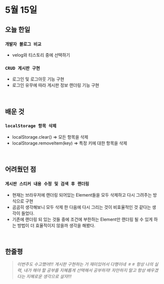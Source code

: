 # 5월 15일

## 오늘 한일

### `개발자 블로그 비교`

- velog와 티스토리 중에 선택하기

### `CRUD 게시판 구현`

- 로그인 및 로그아웃 기능 구현
- 로그인 유무에 따라 게시판 정보 랜더링 기능 구현

<br>

## 배운 것

### `localStorage 항목 삭제`

- localStorage.clear() => 모든 항목을 삭제
- localStorage.removeItem(key) => 특정 키에 대한 항목을 삭제

<br>

## 어려웠던 점

### `게시판 스티커 내용 수정 및 검색 후 랜더링`

- 현재는 브라우저에 랜더링 되어있는 Element들을 모두 삭제하고 다시 그려주는 방식으로 구현
- 곰곰히 생각해보니 모두 삭제 한 다음에 다시 그리는 것이 비효율적인 것 같다는 생각이 들었다.
- 기존에 랜더링 되 있는 것들 중에 조건에 부한하는 Element만 랜더링 될 수 있게 하는 방법이 더 효율적이지 않을까 생각을 해봤다.

<br>

## 한줄평

> _이번주도 수고했어!!! 게시판 구현하는 거 재미있어서 다행이네 ㅎㅎ 항상 나의 실력, 내가 해야 할 공부를 지혜롭게 선택해서 공부하자! 자만하지 말고 항상 배우겠다는 지혜로운 생각으로 살자!!!_

<br>
